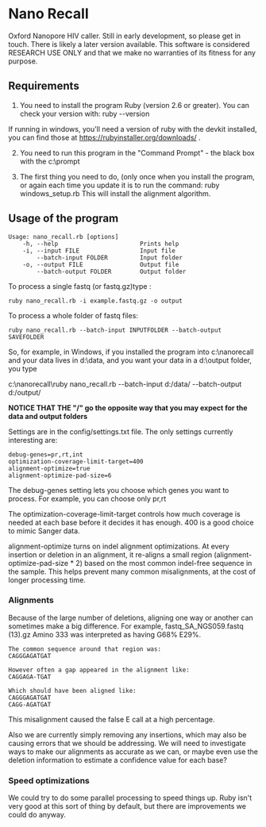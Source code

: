 # Nano Recall  

 Oxford Nanopore HIV caller.  Still in early development, so please get in touch.  There is likely a later version available.  This software is considered RESEARCH USE ONLY and that we make no warranties of its fitness for any purpose.

## Requirements

1)  You need to install the program Ruby (version 2.6 or greater).  You can check your version with:
    ruby --version

If running in windows, you'll need a version of ruby with the devkit installed,
you can find those at https://rubyinstaller.org/downloads/ .

2)  You need to run this program in the "Command Prompt" - the black box with the c:\prompt  

3) The first thing you need to do, (only once when you install the program, or again each time you update it
is to run the command:
    ruby windows_setup.rb
This will install the alignment algorithm.

## Usage of the program

    Usage: nano_recall.rb [options]
        -h, --help                       Prints help
        -i, --input FILE                 Input file
            --batch-input FOLDER         Input folder
        -o, --output FILE                Output file
            --batch-output FOLDER        Output folder


To process a single fastq (or fastq.gz)type :

    ruby nano_recall.rb -i example.fastq.gz -o output

To process a whole folder of fastq files:

    ruby nano_recall.rb --batch-input INPUTFOLDER --batch-output SAVEFOLDER


So, for example, in Windows, if you installed the program into c:\nanorecall and your data lives in d:\data, and you want your data in a d:\output folder, you type

c:\nanorecall\ruby nano_recall.rb --batch-input d:/data/ --batch-output d:/output/

**NOTICE THAT THE "/" go the opposite way that you may expect for the data and output folders**






Settings are in the config/settings.txt file.  The only settings currently
interesting are:

    debug-genes=pr,rt,int
    optimization-coverage-limit-target=400
    alignment-optimize=true
    alignment-optimize-pad-size=6

The debug-genes setting lets you choose which genes you want to process.   For example, you can choose only pr,rt

The optimization-coverage-limit-target controls how much coverage is needed at
each base before it decides it has enough.   400 is a good choice to mimic Sanger data.

alignment-optimize turns on indel alignment optimizations.  At every insertion
or deletion in an alignment, it re-aligns a small region
(alignment-optimize-pad-size * 2) based on the most common indel-free sequence
in the sample.  This helps prevent many common misalignments, at the cost of
longer processing time.





### Alignments

Because of the large number of deletions, aligning one way or another can sometimes
make a big difference.  For example, fastq_SA_NGS059.fastq (13).gz  Amino 333
was interpreted as having G68% E29%.


    The common sequence around that region was:
    CAGGGAGATGAT

    However often a gap appeared in the alignment like:
    CAGGAGA-TGAT

    Which should have been aligned like:
    CAGGGAGATGAT
    CAGG-AGATGAT

This misalignment caused the false E call at a high percentage.

Also we are currently simply removing any insertions, which may also be causing
errors that we should be addressing.  We will need to investigate ways to make
our alignments as accurate as we can, or maybe even use the deletion information
to estimate a confidence value for each base?



### Speed optimizations

We could try to do some parallel processing to speed things up.  Ruby isn't
very good at this sort of thing by default, but there are improvements we
could do anyway.

